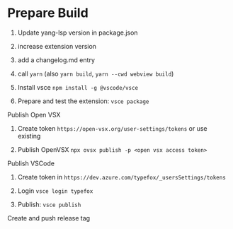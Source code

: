 # Prepare Build

1. Update yang-lsp version in package.json

2. increase extension version

3. add a changelog.md entry

4. call `yarn` (also `yarn build`, `yarn --cwd webview build`)

5. Install vsce `npm install -g @vscode/vsce`

6. Prepare and test the extension: `vsce package`

Publish Open VSX

1. Create token `https://open-vsx.org/user-settings/tokens` or use existing

2. Publish OpenVSX `npx ovsx publish -p <open vsx access token>`

Publish VSCode

1. Create token in `https://dev.azure.com/typefox/_usersSettings/tokens`

2. Login `vsce login typefox`

3. Publish: `vsce publish`

Create and push release tag
